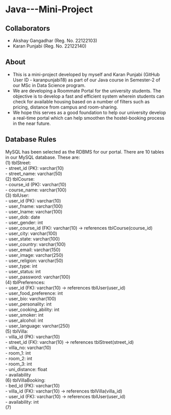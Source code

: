 # Java---Mini-Project  

## Collaborators  
- Akshay Gangadhar (Reg. No. 22122103)  
- Karan Punjabi (Reg. No. 22122140)  

## About  
- This is a mini-project developed by myself and Karan Punjabi (GitHub User ID - karanpunjabi18) as part of our Java course in Semester-2 of our MSc in Data Science program.  
- We are developing a Roommate Portal for the university students. The objective is to develop a fast and efficient system wherein students can check for available housing based on a number of filters such as pricing, distance from campus and room-sharing.  
- We hope this serves as a good foundation to help our university develop a real-time portal which can help smoothen the hostel-booking process in the near future.  

## Database Rules  
MySQL has been selected as the RDBMS for our portal. There are 10 tables in our MySQL database. These are:  
  (1) tblStreet:  
      - street_id (PK): varchar(10)  
      - street_name: varchar(50)  
  (2) tblCourse:  
      - course_id (PK): varchar(10)  
      - course_name: varchar(100)  
  (3) tblUser:  
      - user_id (PK): varchar(10)  
      - user_fname: varchar(100)  
      - user_lname: varchar(100)  
      - user_dob: date  
      - user_gender: int  
      - user_course_id (FK): varchar(10) -> references tblCourse(course_id)  
      - user_city: varchar(100)  
      - user_state: varchar(100)  
      - user_country: varchar(100)  
      - user_email: varchar(150)  
      - user_image: varchar(250)  
      - user_religion: varchar(50)  
      - user_type: int  
      - user_status: int  
      - user_password: varchar(100)  
  (4) tblPreferences:  
      - user_id (FK): varchar(10) -> references tblUser(user_id)  
      - user_food_preference: int  
      - user_bio: varchar(100)  
      - user_personality: int  
      - user_cooking_ability: int  
      - user_smoker: int  
      - user_alcohol: int  
      - user_language: varchar(250)  
  (5) tblVilla:  
      - villa_id (PK): varchar(10)  
      - street_id (FK): varchar(10) -> references tblStreet(street_id)  
      - villa_no: varchar(10)  
      - room_1: int  
      - room_2: int  
      - room_3: int  
      - uni_distance: float  
      - availability  
   (6) tblVillaBooking:  
      - bed_id (PK): varchar(10)  
      - villa_id (FK): varchar(10) -> references tblVilla(villa_id)  
      - user_id (FK): varchar(10) -> references tblUser(user_id)  
      - availability: int  
   (7)
